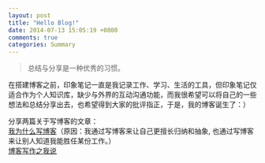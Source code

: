 ```yaml
---
layout: post
title: "Hello Blog!"
date: 2014-07-13 15:05:19 +0800
comments: true
categories: Summary
---
```

> 总结与分享是一种优秀的习惯。
<!--more-->


在搭建博客之前，印象笔记一直是我记录工作、学习、生活的工具，但印象笔记仅适合作为个人知识库，缺少与外界的互动沟通功能，而我很希望可以将自己的一些想法和总结分享出去，也希望得到大家的批评指正，于是，我的博客诞生了：）

分享两篇关于写博客的文章：  
[我为什么写博客](http://www.cnblogs.com/jhzhu/p/3893297.html)（原因：我通过写博客来让自己更擅长归纳和抽象, 也通过写博客来让别人知道我能胜任某份工作。）  
[博客写作之我说](http://ryantang.me/blog/2013/08/02/how-to-write-blog/)